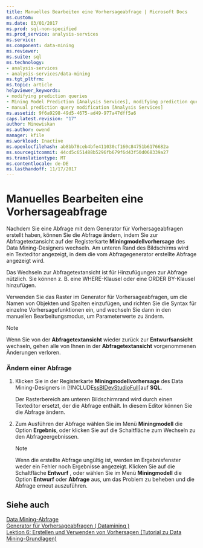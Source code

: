 ```yaml
---
title: Manuelles Bearbeiten eine Vorhersageabfrage | Microsoft Docs
ms.custom: 
ms.date: 03/01/2017
ms.prod: sql-non-specified
ms.prod_service: analysis-services
ms.service: 
ms.component: data-mining
ms.reviewer: 
ms.suite: sql
ms.technology:
- analysis-services
- analysis-services/data-mining
ms.tgt_pltfrm: 
ms.topic: article
helpviewer_keywords:
- modifying prediction queries
- Mining Model Prediction [Analysis Services], modifying prediction queries
- manual prediction query modification [Analysis Services]
ms.assetid: 9f6a9298-49d5-4675-ad49-977a47dff5a6
caps.latest.revision: "17"
author: Minewiskan
ms.author: owend
manager: kfile
ms.workload: Inactive
ms.openlocfilehash: ab8bb78ceb4bfe411030cf160c84751b6176682a
ms.sourcegitcommit: 44cd5c651488b5296fb679f6d43f50d068339a27
ms.translationtype: MT
ms.contentlocale: de-DE
ms.lasthandoff: 11/17/2017
---
```

# <a name="manually-edit-a-prediction-query"></a>Manuelles Bearbeiten eine Vorhersageabfrage
  Nachdem Sie eine Abfrage mit dem Generator für Vorhersageabfragen erstellt haben, können Sie die Abfrage ändern, indem Sie zur Abfragetextansicht auf der Registerkarte **Miningmodellvorhersage** des Data Mining-Designers wechseln. Am unteren Rand des Bildschirms wird ein Texteditor angezeigt, in dem die vom Abfragegenerator erstellte Abfrage angezeigt wird.  
  
 Das Wechseln zur Abfragetextansicht ist für Hinzufügungen zur Abfrage nützlich. Sie können z. B. eine WHERE-Klausel oder eine ORDER BY-Klausel hinzufügen.  
  
 Verwenden Sie das Raster im Generator für Vorhersageabfragen, um die Namen von Objekten und Spalten einzufügen, und richten Sie die Syntax für einzelne Vorhersagefunktionen ein, und wechseln Sie dann in den manuellen Bearbeitungsmodus, um Parameterwerte zu ändern.  
  
> [!NOTE]  
>  Wenn Sie von der **Abfragetextansicht** wieder zurück zur **Entwurfsansicht** wechseln, gehen alle von Ihnen in der **Abfragetextansicht** vorgenommenen Änderungen verloren.  
  
### <a name="modify-a-query"></a>Ändern einer Abfrage  
  
1.  Klicken Sie in der Registerkarte **Miningmodellvorhersage** des Data Mining-Designers in [!INCLUDE[ssBIDevStudioFull](../../includes/ssbidevstudiofull-md.md)]auf **SQL**.  
  
     Der Rasterbereich am unteren Bildschirmrand wird durch einen Texteditor ersetzt, der die Abfrage enthält. In diesem Editor können Sie die Abfrage ändern.  
  
2.  Zum Ausführen der Abfrage wählen Sie im Menü **Miningmodell** die Option **Ergebnis**, oder klicken Sie auf die Schaltfläche zum Wechseln zu den Abfrageergebnissen.  
  
    > [!NOTE]  
    >  Wenn die erstellte Abfrage ungültig ist, werden im Ergebnisfenster weder ein Fehler noch Ergebnisse angezeigt. Klicken Sie auf die Schaltfläche **Entwurf** , oder wählen Sie im Menü **Miningmodell** die Option **Entwurf** oder **Abfrage** aus, um das Problem zu beheben und die Abfrage erneut auszuführen.  
  
## <a name="see-also"></a>Siehe auch  
 [Data Mining-Abfrage](../../analysis-services/data-mining/data-mining-queries.md)   
 [Generator für Vorhersageabfragen &#40; Datamining &#41;](http://msdn.microsoft.com/library/12900d49-db88-48bb-a5f4-0a9a172bc126)   
 [Lektion 6: Erstellen und Verwenden von Vorhersagen &#40;Tutorial zu Data Mining-Grundlagen&#41;](http://msdn.microsoft.com/library/b213cb58-2c40-4c89-b08b-d3c36a4afad3)  
  
  
